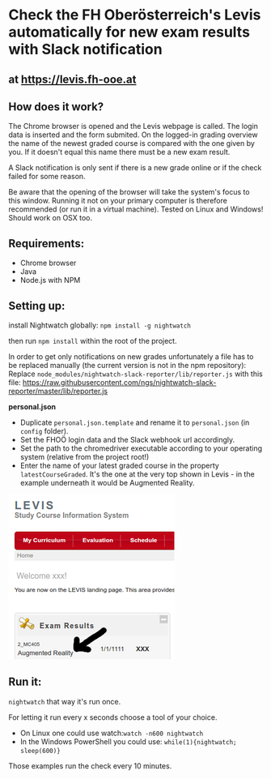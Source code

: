 # Check the FH Oberösterreich's Levis automatically for new exam results with Slack notification
## at https://levis.fh-ooe.at

## How does it work?
The Chrome browser is opened and the Levis webpage is called. The login data is inserted and the form submited. On the logged-in grading overview the name of the newest graded course is compared with the one given by you. If it doesn't equal this name there must be a new exam result.

A Slack notification is only sent if there is a new grade online or if the check failed for some reason.

Be aware that the opening of the browser will take the system's focus to this window. Running it not on your primary computer is therefore recommended (or run it in a virtual machine). Tested on Linux and Windows! Should work on OSX too.

## Requirements:
- Chrome browser
- Java
- Node.js with NPM

## Setting up:
install Nightwatch globally:
`npm install -g nightwatch`

then run `npm install` within the root of the project.

In order to get only notifications on new grades unfortunately a file has to be replaced manually (the current version is not in the npm repository):
Replace `node_modules/nightwatch-slack-reporter/lib/reporter.js` with this file:
https://raw.githubusercontent.com/ngs/nightwatch-slack-reporter/master/lib/reporter.js

**personal.json**
- Duplicate `personal.json.template` and rename it to `personal.json` (in `config` folder). 
- Set the FHOÖ login data and the Slack webhook url accordingly.
- Set the path to the chromedriver executable according to your operating system (relative from the project root!)
- Enter the name of your latest graded course in the property `latestCourseGraded`. It's the one at the very top shown in Levis - in the example underneath it would be Augmented Reality.

![Screenshot](/screenshot.png)


## Run it:
`nightwatch`
that way it's run once.

For letting it run every x seconds choose a tool of your choice. 
- On Linux one could use watch:`watch -n600 nightwatch`
- In the Windows PowerShell you could use: `while(1){nightwatch; sleep(600)}`

Those examples run the check every 10 minutes. 
